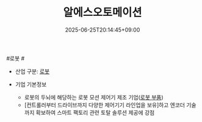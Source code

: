 ﻿---
title: "알에스오토메이션"
date: 2025-06-25T20:14:45+09:00
lastmod: 2025-06-25T20:14:45+09:00
type: docs
sidebar:
  open: true
weight: 7
---
<div style="display:none">
  <meta property="article:published_time" content="2025-06-25T11:14:45Z" />
  <meta property="article:modified_time" content="2025-06-25T11:14:45Z" />
</div>
#로봇 #

- 산업 구분: [로봇](/industry-study/로봇/)

- 기업 기본정보
	- 로봇의 두뇌에 해당하는 로봇 모션 제어기 제조 기업([로봇 부품](/industry-study/로봇-부품/))
	- [컨트롤러부터 드라이브까지 다양한 제어기기 라인업을 보유]하고 엔코더 기술까지 확보하여 스마트 팩토리 관련 토탈 솔루션 제공에 강점
